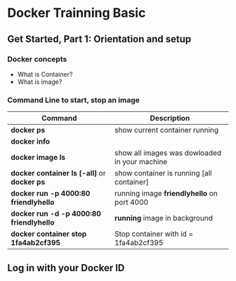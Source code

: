 # Docker Trainning Basic

## Get Started, Part 1: Orientation and setup

### Docker concepts

- What is Container?
- What is image?

### Command Line to start, stop an image

| Command                                         | Description                                   |
|-------------------------------------------------|-----------------------------------------------|
| __docker ps__                                   | show current container running                |
| __docker info__                                 |                                               |
| __docker image ls__                             | show all images was dowloaded in your machine |
| __docker container ls [-all]__ or __docker ps__ | show container is running [all container]     |
| __docker run -p 4000:80 friendlyhello__         | running image __friendlyhello__ on port 4000  |
| __docker run -d -p 4000:80 friendlyhello__      | __running__ image in background               |
| __docker container stop 1fa4ab2cf395__          | Stop container with id =  1fa4ab2cf395        |

## Log in with your Docker ID

